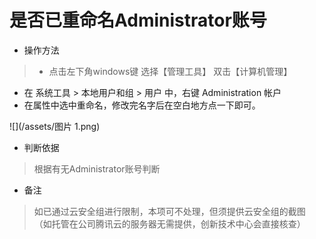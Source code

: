 # 是否已重命名Administrator账号

- 操作方法
> - 点击左下角windows键 选择【管理工具】 双击【计算机管理】
  - 在 系统工具 > 本地用户和组 > 用户 中，右键 Administration 帐户
  - 在属性中选中重命名，修改完名字后在空白地方点一下即可。
  
![](/assets/图片 1.png)


- 判断依据
> 根据有无Administrator账号判断

- 备注
> 如已通过云安全组进行限制，本项可不处理，但须提供云安全组的截图
> （如托管在公司腾讯云的服务器无需提供，创新技术中心会直接核查）



